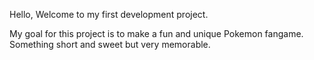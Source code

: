 Hello, Welcome to my first development project.

My goal for this project is to make a fun and unique Pokemon fangame. Something short and sweet but very memorable.
